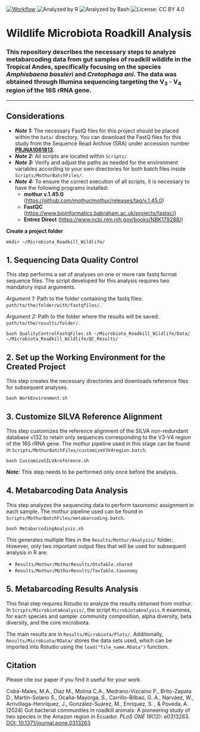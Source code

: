[![Workflow](https://img.shields.io/badge/Tool-Mothur-yellow?logo=data)](https://mothur.org/wiki/miseq_sop/)
![Analyzed by R](https://img.shields.io/badge/Analyzed%20by-R-blue?logo=r)
![Analyzed by Bash](https://img.shields.io/badge/Shell-Bash-lightgrey?logo=gnu-bash)
![License: CC BY 4.0](https://img.shields.io/badge/License-CC--BY%204.0-lightblue.svg)

# Wildlife Microbiota Roadkill Analysis

### This repository describes the necessary steps to analyze metabarcoding data from gut samples of roadkill wildlife in the Tropical Andes, specifically focusing on the species *Amphisbaena bassleri* and *Crotophaga ani*. The data was obtained through Illumina sequencing targeting the V<sub>3</sub> - V<sub>4</sub> region of the 16S rRNA gene.

---

## Considerations

* ***Note 1:*** The necessary FastQ files for this project should be placed within the `Data/` directory. You can download the FastQ files for this study from the Sequence Read Archive (SRA) under accession number [**PRJNA1061813**](https://www.ncbi.nlm.nih.gov/bioproject/PRJNA1061813/).
* ***Note 2:*** All scripts are located within `Scripts/`.
* ***Note 3:*** Verify and adjust the paths as needed for the environment variables according to your own directories for both batch files inside `Scripts/MothurBatchFiles/`.
* ***Note 4:*** To ensure the correct execution of all scripts, it is necessary to have the following programs installed:
  * **mothur v.1.45.0** (https://github.com/mothur/mothur/releases/tag/v.1.45.0)
  * **FastQC** (https://www.bioinformatics.babraham.ac.uk/projects/fastqc/)
  * **Entrez Direct** (https://www.ncbi.nlm.nih.gov/books/NBK179288/)

**Create a project folder**
```
mkdir ~/Microbiota_Roadkill_Wildlife/
```

## 1. Sequencing Data Quality Control

This step performs a set of analyses on one or more raw fastq format sequence files. The script developed for this analysis requires two mandatory input arguments.

*Argument 1:* Path to the folder containing the fastq files: `path/to/the/folder/with/fastqfiles/`.

*Argument 2:* Path to the folder where the results will be saved: `path/to/the/results/folder/`.
```
bash QualityControlFastqFiles.sh ~/Microbiota_Roadkill_Wildlife/Data/ ~/Microbiota_Roadkill_Wildlife/QC_Results/
```

## 2. Set up the Working Environment for the Created Project

This step creates the necessary directories and downloads reference files for subsequent analyses.
```
bash WorkEnvironment.sh
```

## 3. Customize SILVA Reference Alignment

This step customizes the reference alignment of the SILVA non-redundant database v132 to retain only sequences corresponding to the V3-V4 region of the 16S rRNA gene. The mothur pipeline used in this stage can be found in `Scripts/MothurBatchFiles/customizeV3V4region.batch`.
```
bash CustomizeSILVAreference.sh
```

***Note:*** This step needs to be performed only once before the analysis.

## 4. Metabarcoding Data Analysis

This step analyzes the sequencing data to perform taxonomic assignment in each sample. The mothur pipeline used can be found in `Scripts/MothurBatchFiles/metabarcoding.batch`.
```
bash MetabarcodingAnalysis.sh
```

This generates multiple files in the `Results/Mothur/Analysis/` folder. However, only two important output files that will be used for subsequent analysis in R are:

* `Results/Mothur/MothurResults/OtuTable.shared`
* `Results/Mothur/MothurResults/TaxTable.taxonomy`

## 5. Metabarcoding Results Analysis

This final step requires Rstudio to analyze the results obtained from mothur. In `Scripts/MicrobiotaAnalysis/`, the script `MicrobiotaAnalysis.R` examines, for each species and sample: community composition, alpha diversity, beta diversity, and the core microbiota.

The main results are in `Results/Microbiota/Plots/`. Additionally, `Results/Microbiota/RData/` stores the data sets used, which can be imported into Rstudio using the `load("file_name.RData")` function.

## Citation

Please cite our paper if you find it useful for your work.

Coba-Males, M.A., Díaz M., Molina C.A., Medrano-Vizcaíno P., Brito-Zapata D., Martin-Solano S., Ocaña-Mayorga, S., Carrillo-Bilbao, G. A., Narváez, W., Arrivillaga-Henríquez, J., González-Suárez, M., Enríquez, S. , & Poveda, A. (2024) Gut bacterial communities in roadkill animals: A pioneering study of two species in the Amazon region in Ecuador. *PLoS ONE 19*(12): e0313263. [DOI: 10.1371/journal.pone.0313263](https://doi.org/10.1371/journal.pone.0313263)